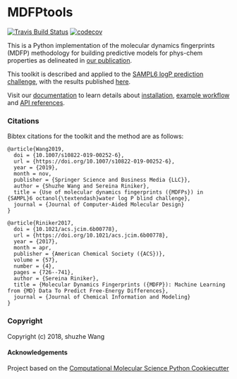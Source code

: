 MDFPtools
==============================
[//]: # (Badges)
[![Travis Build Status](https://travis-ci.org/hjuinj/mdfptools.png)](https://travis-ci.org/hjuinj/mdfptools)
[![codecov](https://codecov.io/gh/REPLACE_WITH_OWNER_ACCOUNT/mdfptools/branch/master/graph/badge.svg)](https://codecov.io/gh/REPLACE_WITH_OWNER_ACCOUNT/mdfptools/branch/master)


This is a Python implementation of the molecular dynamics fingerprints (MDFP) methodology for building predictive models for phys-chem properties as delineated in [our publication](https://pubs.acs.org/doi/10.1021/acs.jcim.6b00778).

This toolkit is described and applied to the [SAMPL6 logP prediction challenge](https://drugdesigndata.org/about/sampl6/logp-prediction), with the results published [here](https://doi.org/10.1007/s10822-019-00252-6).

Visit our [documentation](https://mdfptools.readthedocs.io/en/latest/) to learn details about [installation](https://mdfptools.readthedocs.io/en/latest/install.html), [example workflow](https://mdfptools.readthedocs.io/en/latest/tutorial.html) and [API references](https://mdfptools.readthedocs.io/en/latest/parameterisers.html).



### Citations
Bibtex citations for the toolkit and the method are as follows:
```
@article{Wang2019,
  doi = {10.1007/s10822-019-00252-6},
  url = {https://doi.org/10.1007/s10822-019-00252-6},
  year = {2019},
  month = nov,
  publisher = {Springer Science and Business Media {LLC}},
  author = {Shuzhe Wang and Sereina Riniker},
  title = {Use of molecular dynamics fingerprints ({MDFPs}) in {SAMPL}6 octanol{\textendash}water log P blind challenge},
  journal = {Journal of Computer-Aided Molecular Design}
}

@article{Riniker2017,
  doi = {10.1021/acs.jcim.6b00778},
  url = {https://doi.org/10.1021/acs.jcim.6b00778},
  year = {2017},
  month = apr,
  publisher = {American Chemical Society ({ACS})},
  volume = {57},
  number = {4},
  pages = {726--741},
  author = {Sereina Riniker},
  title = {Molecular Dynamics Fingerprints ({MDFP}): Machine Learning from {MD} Data To Predict Free-Energy Differences},
  journal = {Journal of Chemical Information and Modeling}
}
```

### Copyright

Copyright (c) 2018, shuzhe Wang


#### Acknowledgements

Project based on the
[Computational Molecular Science Python Cookiecutter](https://github.com/molssi/cookiecutter-cms)
